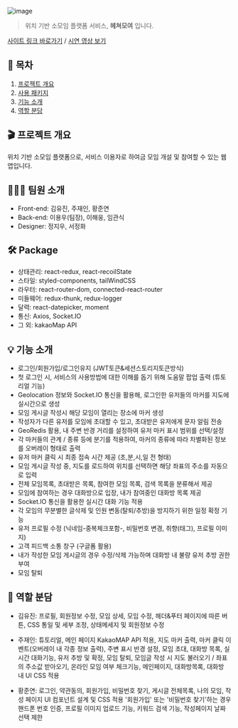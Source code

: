 ![image](https://user-images.githubusercontent.com/83893777/133616407-26be250e-70bc-4957-9e5b-a2968364b983.png)

> 위치 기반 소모임 플랫폼 서비스, **헤쳐모여** 입니다.

[사이트 링크 바로가기](https://moyeora.org/) / [시연 영상 보기](https://youtu.be/MpwPiutwqaY)

## 🚩 목차

1. [프로젝트 개요](#-프로젝트-개요)
2. [사용 패키지](#-package)
3. [기능 소개](#-기능-소개)
4. [역할 분담](#-역할-분담)





## 🎬 프로젝트 개요

위치 기반 소모임 플랫폼으로, 서비스 이용자로 하여금 모임 개설 및 참여할 수 있는 웹앱입니다.





## 💁🏻‍♂️ 팀원 소개
- Front-end: 김유진, 주재인, 황준연
- Back-end: 이용우(팀장), 이해웅, 임관식
- Designer: 정지우, 서정화


## 🛠 Package

- 상태관리: react-redux, react-recoilState
- 스타일: styled-components, tailWindCSS
- 라우터: react-router-dom, connected-react-router
- 미들웨어: redux-thunk, redux-logger
- 달력: react-datepicker, moment
- 통신: Axios, Socket.IO
- 그 외: kakaoMap API





## 💡 기능 소개

- 로그인/회원가입/로그인유지 (JWT토큰&세션스토리지토큰방식)
- 첫 로그인 시, 서비스의 사용방법에 대한 이해를 돕기 위해 도움말 팝업 출력 (튜토리얼 기능)
- Geolocation 정보와 Socket.IO 통신을 활용해, 로그인한 유저들의 마커를 지도에 실시간으로 생성
- 모임 게시글 작성시 해당 모임이 열리는 장소에 마커 생성
- 작성자가 다른 유저를 모임에 초대할 수 있고, 초대받은 유저에게 문자 알림 전송
- GeoRedis 활용, 내 주변 반경 거리를 설정하여 유저 마커 표시 범위를 선택/설정
- 각 마커들의 관계 / 종류 등에 분기를 적용하여, 마커의 종류에 따라 차별화된 정보를 오버레이 형태로 출력
- 유저 마커 클릭 시 최종 접속 시간 제공 (초,분,시,일 전 형태)
- 모임 게시글 작성 중, 지도를 로드하여 위치를 선택하면 해당 좌표의 주소를 자동으로 입력
- 전체 모임목록, 초대받은 목록, 참여한 모임 목록, 검색 목록을 분류해서 제공
- 모임에 참여하는 경우 대화방으로 입장, 내가 참여중인 대화방 목록 제공
- Socket.IO 통신을 활용한 실시간 대화 기능 적용
- 각 모임의 무분별한 글삭제 및 인원 변동(탈퇴/추방)을 방지하기 위한 일정 확정 기능
- 유저 프로필 수정 (닉네임-중복체크포함-, 비밀번호 변경, 취향(태그), 프로필 이미지)
- 고객 피드백 소통 창구 (구글폼 활용)
- 내가 작성한 모임 게시글의 경우 수정/삭제 가능하며 대화방 내 불량 유저 추방 권한 부여
- 모임 탈퇴


## 💪 역할 분담

- 김유진: 프로필, 회원정보 수정, 모임 상세, 모임 수정, 헤더&푸터 페이지에 따른 버튼, CSS 통일 및 세부 조정, 상태메세지 및 회원정보 수정


- 주재인: 튜토리얼, 메인 페이지 KakaoMAP API 적용, 지도 마커 출력, 마커 클릭 이벤트(오버레이 내 각종 정보 출력), 주변 표시 반경 설정, 모임 초대, 대화방 목록, 실시간 대화기능,
          유저 추방 및 확정, 모임 탈퇴, 모임글 작성 시 지도 불러오기 / 좌표의 주소값 받아오기, 온라인 모임 여부 체크기능, 메인페이지, 대화방목록, 대화방 내 UI CSS 적용
          
          
- 황준연: 로그인, 약관동의, 회원가입, 비밀번호 찾기, 게시글 전체목록, 나의 모임, 작성 페이지 UI 컴포넌트 설계 및 CSS 적용
        '회원가입' 또는 '비밀번호 찾기'하는 경우 핸드폰 번호 인증, 프로필 이미지 업로드 기능, 키워드 검색 기능, 작성페이지 날짜 선택 제한
